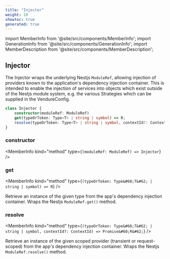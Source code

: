 ```yaml
---
title: "Injector"
weight: 10
showtoc: true
generated: true
---
```

<!-- This file was generated from the Vendure source. Do not modify. Instead, re-run the "docs:build" script -->
import MemberInfo from '@site/src/components/MemberInfo';
import GenerationInfo from '@site/src/components/GenerationInfo';
import MemberDescription from '@site/src/components/MemberDescription';


## Injector

<GenerationInfo sourceFile="packages/core/src/common/injector.ts" sourceLine="15" packageName="@vendure/core" />

The Injector wraps the underlying Nestjs `ModuleRef`, allowing injection of providers
known to the application's dependency injection container. This is intended to enable the injection
of services into objects which exist outside of the Nestjs module system, e.g. the various
Strategies which can be supplied in the VendureConfig.

```ts title="Signature"
class Injector {
    constructor(moduleRef: ModuleRef)
    get(typeOrToken: Type<T> | string | symbol) => R;
    resolve(typeOrToken: Type<T> | string | symbol, contextId?: ContextId) => Promise<R>;
}
```

<div className="members-wrapper">

### constructor

<MemberInfo kind="method" type={`(moduleRef: ModuleRef) => Injector`}   />


### get

<MemberInfo kind="method" type={`(typeOrToken: Type&#60;T&#62; | string | symbol) => R`}   />

Retrieve an instance of the given type from the app's dependency injection container.
Wraps the Nestjs `ModuleRef.get()` method.
### resolve

<MemberInfo kind="method" type={`(typeOrToken: Type&#60;T&#62; | string | symbol, contextId?: ContextId) => Promise&#60;R&#62;`}   />

Retrieve an instance of the given scoped provider (transient or request-scoped) from the
app's dependency injection container.
Wraps the Nestjs `ModuleRef.resolve()` method.


</div>
